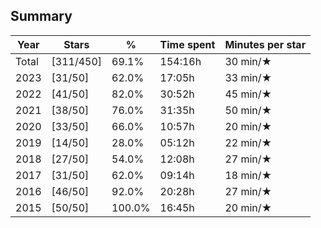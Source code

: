 ## Summary
Year|Stars|%|Time spent|Minutes per star
-|-|-|-|-
Total|[311/450]|69.1%|154:16h|30 min/★
2023|[31/50]|62.0%|17:05h|33 min/★
2022|[41/50]|82.0%|30:52h|45 min/★
2021|[38/50]|76.0%|31:35h|50 min/★
2020|[33/50]|66.0%|10:57h|20 min/★
2019|[14/50]|28.0%|05:12h|22 min/★
2018|[27/50]|54.0%|12:08h|27 min/★
2017|[31/50]|62.0%|09:14h|18 min/★
2016|[46/50]|92.0%|20:28h|27 min/★
2015|[50/50]|100.0%|16:45h|20 min/★
